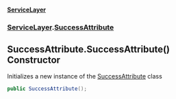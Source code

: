#### [ServiceLayer](index.md 'index')
### [ServiceLayer](index.md#ServiceLayer 'ServiceLayer').[SuccessAttribute](ServiceLayer_SuccessAttribute.md 'ServiceLayer.SuccessAttribute')
## SuccessAttribute.SuccessAttribute() Constructor
Initializes a new instance of the [SuccessAttribute](ServiceLayer_SuccessAttribute.md 'ServiceLayer.SuccessAttribute') class  
```csharp
public SuccessAttribute();
```
